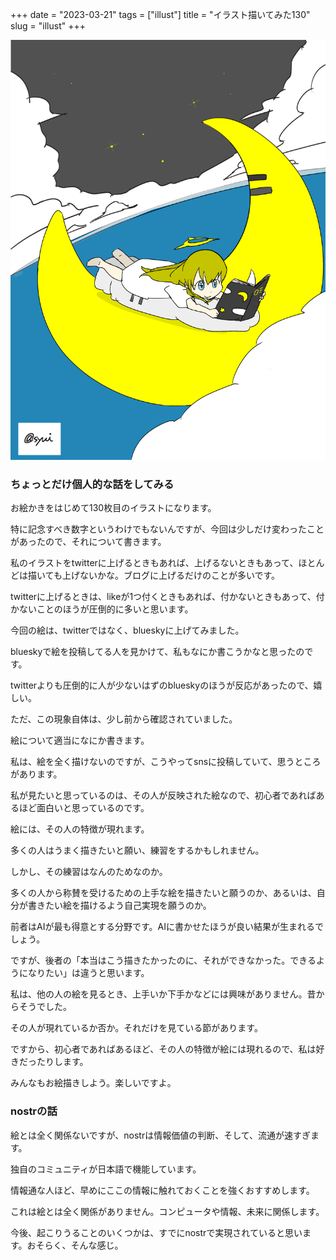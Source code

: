 +++
date = "2023-03-21"
tags = ["illust"]
title = "イラスト描いてみた130"
slug = "illust"
+++

![](/img/yui_130.png)

### ちょっとだけ個人的な話をしてみる

お絵かきをはじめて130枚目のイラストになります。

特に記念すべき数字というわけでもないんですが、今回は少しだけ変わったことがあったので、それについて書きます。

私のイラストをtwitterに上げるときもあれば、上げるないときもあって、ほとんどは描いても上げないかな。ブログに上げるだけのことが多いです。

twitterに上げるときは、likeが1つ付くときもあれば、付かないときもあって、付かないことのほうが圧倒的に多いと思います。

今回の絵は、twitterではなく、blueskyに上げてみました。

blueskyで絵を投稿してる人を見かけて、私もなにか書こうかなと思ったのです。

twitterよりも圧倒的に人が少ないはずのblueskyのほうが反応があったので、嬉しい。

ただ、この現象自体は、少し前から確認されていました。

絵について適当になにか書きます。

私は、絵を全く描けないのですが、こうやってsnsに投稿していて、思うところがあります。

私が見たいと思っているのは、その人が反映された絵なので、初心者であればあるほど面白いと思っているのです。

絵には、その人の特徴が現れます。

多くの人はうまく描きたいと願い、練習をするかもしれません。

しかし、その練習はなんのためなのか。

多くの人から称賛を受けるための上手な絵を描きたいと願うのか、あるいは、自分が書きたい絵を描けるよう自己実現を願うのか。

前者はAIが最も得意とする分野です。AIに書かせたほうが良い結果が生まれるでしょう。

ですが、後者の「本当はこう描きたかったのに、それができなかった。できるようになりたい」は違うと思います。

私は、他の人の絵を見るとき、上手いか下手かなどには興味がありません。昔からそうでした。

その人が現れているか否か。それだけを見ている節があります。

ですから、初心者であればあるほど、その人の特徴が絵には現れるので、私は好きだったりします。

みんなもお絵描きしよう。楽しいですよ。

### nostrの話

絵とは全く関係ないですが、nostrは情報価値の判断、そして、流通が速すぎます。

独自のコミュニティが日本語で機能しています。

情報通な人ほど、早めにここの情報に触れておくことを強くおすすめします。

これは絵とは全く関係がありません。コンピュータや情報、未来に関係します。

今後、起こりうることのいくつかは、すでにnostrで実現されていると思います。おそらく、そんな感じ。


